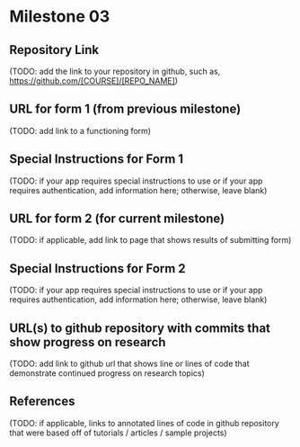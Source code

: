 Milestone 03
===

Repository Link
---
(TODO: add the link to your repository in github, such as, https://github.com/[COURSE]/[REPO_NAME])

URL for form 1 (from previous milestone) 
---
(TODO: add link to a functioning form)

Special Instructions for Form 1
---
(TODO: if your app requires special instructions to use or if your app requires authentication, add information here; otherwise, leave blank)

URL for form 2 (for current milestone)
---
(TODO: if applicable, add link to page that shows results of submitting form)

Special Instructions for Form 2
---
(TODO: if your app requires special instructions to use or if your app requires authentication, add information here; otherwise, leave blank)

URL(s) to github repository with commits that show progress on research
--- 
(TODO: add link to github url that shows line or lines of code that demonstrate continued progress on research topics)

References 
---
(TODO: if applicable, links to annotated lines of code in github repository that were based off of tutorials / articles / sample projects)